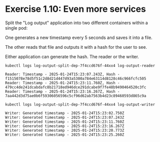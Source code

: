 # Exercise 1.10: Even more services
Split the "Log output" application into two different containers within a single pod:

One generates a new timestamp every 5 seconds and saves it into a file.

The other reads that file and outputs it with a hash for the user to see.

Either application can generate the hash. The reader or the writer.

`kubectl logs log-output-split-dep-7f4ccd676f-44xx4 log-output-reader`

```
Reader: Timestamp - 2025-01-24T15:23:07.243Z, Hash - f1515078e78d5f51c2d8d21d447d93a5300a784e63114d8128c46c966fcfc505
Reader: Timestamp - 2025-01-24T15:23:11.760Z, Hash - 479cc4de241dcabdafc8b21718ed946dce291dcabe9f7fe48b9490464520c3fc
Reader: Timestamp - 2025-01-24T15:23:16.267Z, Hash - 7aa442d3d75ae0b6f59306056596c5cf96d62ab7563b4d23c89460593d865c9a
```

`kubectl logs log-output-split-dep-7f4ccd676f-44xx4 log-output-writer`

```
Writer: Generated timestamp - 2025-01-24T15:23:02.750Z
Writer: Generated timestamp - 2025-01-24T15:23:07.243Z
Writer: Generated timestamp - 2025-01-24T15:23:11.760Z
Writer: Generated timestamp - 2025-01-24T15:23:16.267Z
Writer: Generated timestamp - 2025-01-24T15:23:20.773Z
Writer: Generated timestamp - 2025-01-24T15:23:25.260Z
```